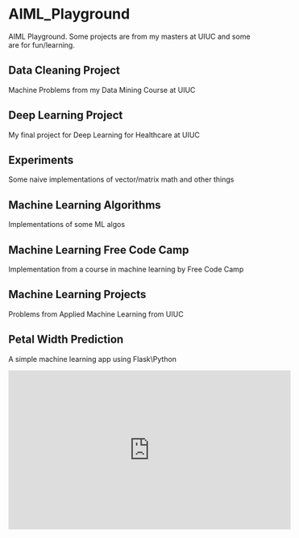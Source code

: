 # AIML_Playground
AIML Playground. Some projects are from my masters at UIUC and some are for fun/learning.

## Data Cleaning Project
Machine Problems from my Data Mining Course at UIUC

## Deep Learning Project
My final project for Deep Learning for Healthcare at UIUC

## Experiments
Some naive implementations of vector/matrix math and other things

## Machine Learning Algorithms
Implementations of some ML algos

## Machine Learning Free Code Camp
Implementation from a course in machine learning by Free Code Camp

## Machine Learning Projects
Problems from Applied Machine Learning from UIUC

## Petal Width Prediction
A simple machine learning app using Flask\Python
<iframe width="560" height="315" src="https://www.youtube.com/embed/6iN-w0ISK-E?si=VurM6-LC8pe7xLOB" title="YouTube video player" frameborder="0" allow="accelerometer; autoplay; clipboard-write; encrypted-media; gyroscope; picture-in-picture; web-share" allowfullscreen></iframe>